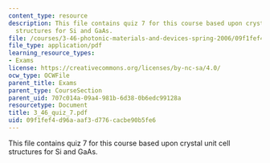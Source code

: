 ```yaml
---
content_type: resource
description: This file contains quiz 7 for this course based upon crystal unit cell
  structures for Si and GaAs.
file: /courses/3-46-photonic-materials-and-devices-spring-2006/09f1fef4d96aaaf3d776cacbe90b5fe6_3_46_quiz_7.pdf
file_type: application/pdf
learning_resource_types:
- Exams
license: https://creativecommons.org/licenses/by-nc-sa/4.0/
ocw_type: OCWFile
parent_title: Exams
parent_type: CourseSection
parent_uid: 707c014a-09a4-981b-6d38-0b6edc99128a
resourcetype: Document
title: 3_46_quiz_7.pdf
uid: 09f1fef4-d96a-aaf3-d776-cacbe90b5fe6
---
```

This file contains quiz 7 for this course based upon crystal unit cell structures for Si and GaAs.